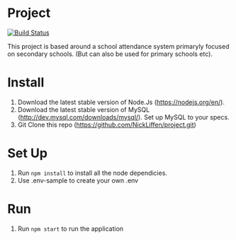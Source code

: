 # Project

[![Build Status](https://travis-ci.com/NickLiffen/project.svg?token=nTmoVpHsSx6vLW8egSuy&branch=master)](https://travis-ci.com/NickLiffen/project)

This project is based around a school attendance system primaryly focused on secondary schools. (But can also be used for primary schools etc).

# Install

1. Download the latest stable version of Node.Js (https://nodejs.org/en/).
2. Download the latest stable version of MySQL (http://dev.mysql.com/downloads/mysql/). Set up MySQL to your specs. 
3. Git Clone this repo (https://github.com/NickLiffen/project.git)

# Set Up

1. Run `npm install` to install all the node dependicies.
2. Use .env-sample to create your own .env

# Run

1. Run `npm start` to run the application
